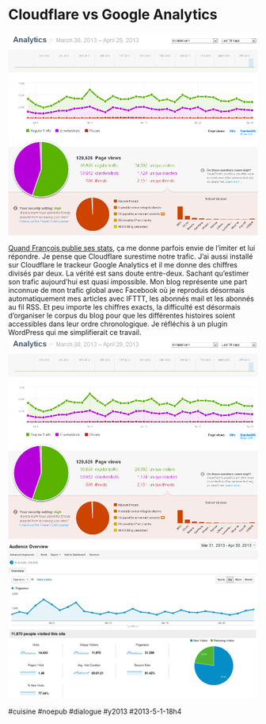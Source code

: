 # Cloudflare vs Google Analytics

![](_i/cloudflare.png)

[Quand François publie ses stats](http://www.tierslivre.net/spip/spip.php?article3521), ça me donne parfois envie de l’imiter et lui répondre. Je pense que Cloudflare surestime notre trafic. J’ai aussi installé sur Cloudflare le trackeur Google Analytics et il me donne des chiffres divisés par deux. La vérité est sans doute entre-deux. Sachant qu’estimer son trafic aujourd’hui est quasi impossible. Mon blog représente une part inconnue de mon trafic global avec Facebook où je reproduis désormais automatiquement mes articles avec IFTTT, les abonnés mail et les abonnés au fil RSS. Et peu importe les chiffres exacts, la difficulté est désormais d’organiser le corpus du blog pour que les différentes histoires soient accessibles dans leur ordre chronologique. Je réfléchis à un plugin WordPress qui me simplifierait ce travail.
![Cloudflare avril 2013](_i/cloudflare.png)
![Analytics avril 2013](_i/analytics.png)


#cuisine #noepub #dialogue #y2013 #2013-5-1-18h4
